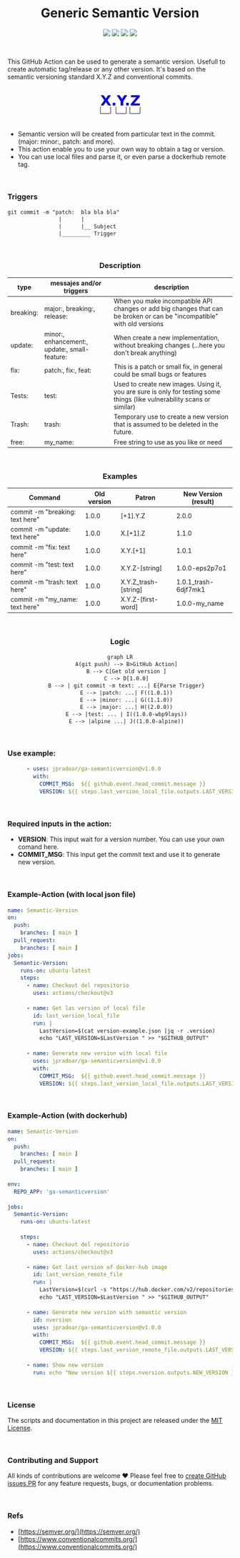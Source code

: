 <div align="center">
  <h1>Generic Semantic Version</h1>
  
  ![](https://github.com/jpradoar/ga-semanticversion/actions/workflows/main.yaml/badge.svg)
  ![](https://shields.io/badge/category-GitHub_Actions-orange?style=plastic&logo=github) 
  ![](https://img.shields.io/badge/license-MIT-brightgreen?style=plastic) 
  ![](https://shields.io/badge/maintainer-@jpradoar-blueviolet?style=plastic) 
</div>

<br>

This GitHub Action can be used to generate a semantic version. Usefull to create automatic tag/release or any other version. 
It's based on the semantic versioning standard X.Y.Z  and conventional commits.

<br>
<div align="center"><img src="icon.png" /></div>
<br>

- Semantic version will be created from particular text in the commit. (major:  minor:, patch:  and more).
- This action enable you to use your own way to obtain a tag or version.
- You can use local files and parse it, or even parse a dockerhub remote tag.






<br>

### Triggers 

```
git commit -m "patch:  bla bla bla"
                |      |
                |      |__ Subject
                |_________ Trigger
```







<br>

<div align="center">
  
### Description

|type   | messajes and/or triggers                       |description   | 
|---    |---                                             |---           |
|breaking: |major:, breaking:, release:                  | When you make incompatible API changes or add big changes that can be broken or can be "incompatible" with old versions  |
|update: |minor:, enhancement:, update:, small-feature:  |When create a new implementation, without breaking changes (...here you don't break anything)                             |
|fix: |patch:, fix:, feat:                               |This is a patch or small fix, in general could be small bugs or features                                                  |
|Tests: |test:                                           |Used to create new images. Using it, you are sure is only for testing some things (like vulnerability scans or similar)   |
|Trash: |trash:                                          |Temporary use to create a new version that is assumed to be deleted in the future.                                        |
|free: | my_name:                                        |Free string to use as you like or need                                                                                    | 



<br>



### Examples

| Command                         | Old version | Patron  | New Version (result)            | 
|---                              |---          |---      |---                              |
|commit -m "breaking: text here"  |1.0.0        |[+1].Y.Z |2.0.0                            |
|commit -m "update: text here"    |1.0.0        |X.[+1].Z |1.1.0                            |
|commit -m "fix: text here"       |1.0.0        |X.Y.[+1] |1.0.1                            |
|commit -m "test: text here"      |1.0.0        |X.Y.Z-[string] |1.0.0-eps2p7o1             |
|commit -m "trash: text here"     |1.0.0        |X.Y.Z_trash-[string] |1.0.1_trash-6djf7mk1 |
|commit -m "my_name: text here"   |1.0.0        |X.Y.Z-[first-word] |1.0.0-my_name          |

<br>


### Logic

```mermaid
graph LR
    A(git push) --> B>GitHub Action]
    B --> C[Get old version ]
    C --> D[1.0.0]
    B --> | git commit -m text: ...| E{Parse Trigger}
    E --> |patch: ...| F((1.0.1))
    E --> |minor: ...| G((1.1.0))
    E --> |major: ...| H((2.0.0))
    E --> |test: ... | I((1.0.0-wbp9lays))
    E --> |alpine ...| J((1.0.0-alpine))

```
</div>
<br>

### Use example:

```yaml
      - uses: jpradoar/ga-semanticversion@v1.0.0
        with:
          COMMIT_MSG:  ${{ github.event.head_commit.message }}
          VERSION: ${{ steps.last_version_local_file.outputs.LAST_VERSION }}
```

<br>

### Required inputs in the action:
- <b>VERSION</b>: This input wait for a version number. You can use your own comand here. 
- <b>COMMIT_MSG</b>: This input get the commit text and use it to generate new version.

<br>


  


### Example-Action (with local json file)
```yaml
name: Semantic-Version
on:
  push:
    branches: [ main ]
  pull_request:
    branches: [ main ]
jobs:
  Semantic-Version:
    runs-on: ubuntu-latest
    steps:
      - name: Checkout del repositorio
        uses: actions/checkout@v3        
      
      - name: Get las version of local file
        id: last_version_local_file
        run: |
          LastVersion=$(cat version-example.json |jq -r .version)
          echo "LAST_VERSION=$LastVersion " >> "$GITHUB_OUTPUT"
      
      - name: Generate new version with local file
        uses: jpradoar/ga-semanticversion@v1.0.0
        with:
          COMMIT_MSG:  ${{ github.event.head_commit.message }}
          VERSION: ${{ steps.last_version_local_file.outputs.LAST_VERSION }}
```

<br>

### Example-Action (with dockerhub)
```yaml
name: Semantic-Version
on:
  push:
    branches: [ main ]
  pull_request:
    branches: [ main ]

env:
  REPO_APP: 'ga-semanticversion'

jobs:
  Semantic-Version:
    runs-on: ubuntu-latest

    steps:
      - name: Checkout del repositorio
        uses: actions/checkout@v3        

      - name: Get last version of docker-hub image
        id: last_version_remote_file
        run: |
          LastVersion=$(curl -s "https://hub.docker.com/v2/repositories/jpradoar/${{ env.REPO_APP }}/tags/?page_size=2" | jq -r '.results[].name'|sort -M|grep -v latest|tail -1)
          echo "LAST_VERSION=$LastVersion " >> "$GITHUB_OUTPUT"

      - name: Generate new version with semantic version
        id: nversion
        uses: jpradoar/ga-semanticversion@v1.0.0
        with:
          COMMIT_MSG:  ${{ github.event.head_commit.message }}
          VERSION: ${{ steps.last_version_remote_file.outputs.LAST_VERSION }}

      - name: Show new version
        run: echo "New version ${{ steps.nversion.outputs.NEW_VERSION }}" 
```

<br>

### License 
The scripts and documentation in this project are released under the [MIT License](./LICENSE).

<br>

### Contributing and Support
All kinds of contributions are welcome ❤️ Please feel free to [create GitHub issues,PR](https://github.com/jpradoar/ga-semanticversion) for any feature requests, bugs, or documentation problems.


<br>

### Refs

 * [https://semver.org/](https://semver.org/)
 * [https://www.conventionalcommits.org/](https://www.conventionalcommits.org/)
